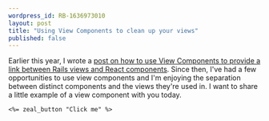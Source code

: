 ```yaml
---
wordpress_id: RB-1636973010
layout: post
title: "Using View Components to clean up your views"
published: false
---
```


Earlier this year, I wrote a [post on how to use View Components to provide a link between Rails views and React components](https://ryanbigg.com/2021/04/view-components-the-missing-link). Since then, I've had a few opportunities to use view components and I'm enjoying the separation between distinct components and the views they're used in. I want to share a little example of a view component with you today.

```erb
<%= zeal_button "Click me" %>
```

